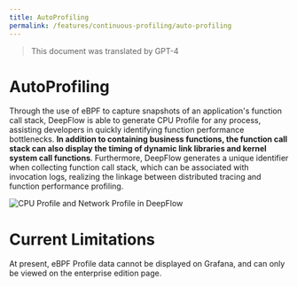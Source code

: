 ```yaml
---
title: AutoProfiling
permalink: /features/continuous-profiling/auto-profiling
---
```


> This document was translated by GPT-4

# AutoProfiling

Through the use of eBPF to capture snapshots of an application's function call stack, DeepFlow is able to generate CPU Profile for any process, assisting developers in quickly identifying function performance bottlenecks. **In addition to containing business functions, the function call stack can also display the timing of dynamic link libraries and kernel system call functions**. Furthermore, DeepFlow generates a unique identifier when collecting function call stack, which can be associated with invocation logs, realizing the linkage between distributed tracing and function performance profiling.

![CPU Profile and Network Profile in DeepFlow](https://yunshan-guangzhou.oss-cn-beijing.aliyuncs.com/pub/pic/2023091064fc9ac3060c3.png)

# Current Limitations

At present, eBPF Profile data cannot be displayed on Grafana, and can only be viewed on the enterprise edition page.
